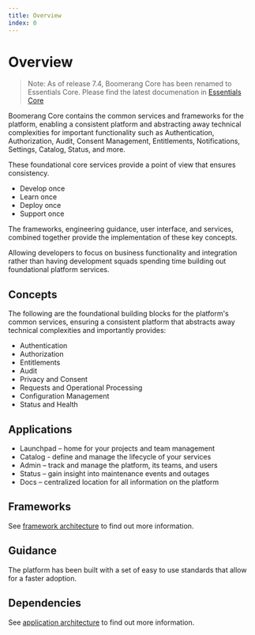 ```yaml
---
title: Overview
index: 0
---
```


# Overview
> Note: As of release 7.4, Boomerang Core has been renamed to Essentials Core. Please find the latest documenation in [Essentials Core](/essentials-core/introduction/overview)

Boomerang Core contains the common services and frameworks for the platform, enabling a consistent platform and abstracting away technical complexities for important functionality such as Authentication, Authorization, Audit, Consent Management, Entitlements, Notifications, Settings, Catalog, Status, and more.

These foundational core services provide a point of view that ensures consistency.

- Develop once
- Learn once
- Deploy once
- Support once

The frameworks, engineering guidance, user interface, and services, combined together provide the implementation of these key concepts.

Allowing developers to focus on business functionality and integration rather than having development squads spending time building out foundational platform services.

## Concepts

The following are the foundational building blocks for the platform's common services, ensuring a consistent platform that abstracts away technical complexities and importantly provides: 

- Authentication
- Authorization
- Entitlements
- Audit
- Privacy and Consent
- Requests and Operational Processing
- Configuration Management
- Status and Health

## Applications

- Launchpad – home for your projects and team management
- Catalog - define and manage the lifecycle of your services
- Admin – track and manage the platform, its teams, and users
- Status – gain insight into maintenance events and outages
- Docs – centralized location for all information on the platform

## Frameworks

See [framework architecture](/boomerang/architecture/framework-architecture) to find out more information.

## Guidance

The platform has been built with a set of easy to use standards that allow for a faster adoption.

## Dependencies

See [application architecture](/boomerang/architecture/application-architecture) to find out more information.
